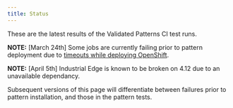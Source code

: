 ```yaml
---
title: Status
---
```


These are the latest results of the Validated Patterns CI test runs.

**NOTE:** [March 24th] Some jobs are currently failing prior to pattern deployment due to [timeouts while deploying OpenShift](https://issues.redhat.com/browse/OCPBUGS-10439).

**NOTE:** [April 5th] Industrial Edge is known to be broken on 4.12 due to an unavailable dependancy.

Subsequent versions of this page will differentiate between failures prior to pattern installation, and those in the pattern tests.

  <script type="text/javascript" src="/js/dashboard.js"></script>

  <div class='ci-results'>
    <p id="ci-dataset"> </p>
    <script>
      obtainBadges({ 'target':'ci-dataset' });
    </script>
  </div>

